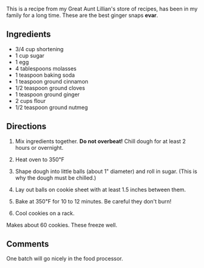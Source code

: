 <div id="wikitext">

This is a recipe from my Great Aunt Lillian's store of recipes, has been
in my family for a long time. These are the best ginger snaps **evar**.

<span id="ingredients"></span>

Ingredients
-----------

-   3/4 cup shortening
-   1 cup sugar
-   1 egg
-   4 tablespoons molasses
-   1 teaspoon baking soda
-   1 teaspoon ground cinnamon
-   1/2 teaspoon ground cloves
-   1 teaspoon ground ginger
-   2 cups flour
-   1/2 teaspoon ground nutmeg

<span id="directions"></span>

Directions
----------

1.  Mix ingredients together. **Do not overbeat!** Chill dough for at
    least 2 hours or overnight.
    <div class="vspace">

    </div>

2.  Heat oven to 350℉
    <div class="vspace">

    </div>

3.  Shape dough into little balls (about 1" diameter) and roll in sugar.
    (This is why the dough must be chilled.)
    <div class="vspace">

    </div>

4.  Lay out balls on cookie sheet with at least 1.5 inches between them.
    <div class="vspace">

    </div>

5.  Bake at 350℉ for 10 to 12 minutes. Be careful they don't burn!
    <div class="vspace">

    </div>

6.  Cool cookies on a rack.

Makes about 60 cookies. These freeze well.

<span id="comments"></span>

Comments
--------

One batch will go nicely in the food processor.

</div>
